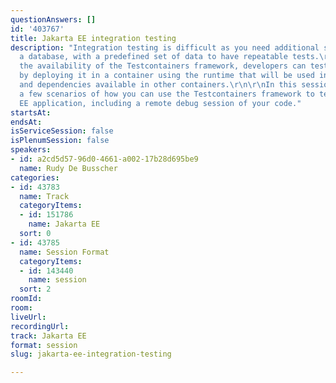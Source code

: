 ```yaml
---
questionAnswers: []
id: '403767'
title: Jakarta EE integration testing
description: "Integration testing is difficult as you need additional systems, like
  a database, with a predefined set of data to have repeatable tests.\r\n\r\nWith
  the availability of the Testcontainers framework, developers can test the real application
  by deploying it in a container using the runtime that will be used in production
  and dependencies available in other containers.\r\n\r\nIn this session, we explore
  a few scenarios of how you can use the Testcontainers framework to test your Jakarta
  EE application, including a remote debug session of your code."
startsAt: 
endsAt: 
isServiceSession: false
isPlenumSession: false
speakers:
- id: a2cd5d57-96d0-4661-a002-17b28d695be9
  name: Rudy De Busscher
categories:
- id: 43783
  name: Track
  categoryItems:
  - id: 151786
    name: Jakarta EE
  sort: 0
- id: 43785
  name: Session Format
  categoryItems:
  - id: 143440
    name: session
  sort: 2
roomId: 
room: 
liveUrl: 
recordingUrl: 
track: Jakarta EE
format: session
slug: jakarta-ee-integration-testing

---
```

